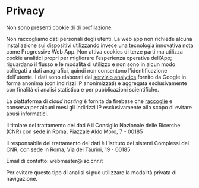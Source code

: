 # Privacy

Non sono presenti cookie di di profilazione.

Non raccogliamo dati personali degli utenti. La web app non richiede alcuna installazione
sui dispositivi utilizzando invece una tecnologia innovativa nota come Progressive Web
App. Non attiva cookies di terze parti ma utilizza cookie analitici propri per migliorare l’esperienza operativa
dell’App; riguardano il flusso e le modalità di utilizzo e non sono in alcun modo collegati a
dati anagrafici, quindi non consentono l'identificazione dell'utente. I dati sono elaborati dal [servizio analytics](https://support.google.com/analytics/answer/6004245?hl=it) fornito da Google in forma anonima (con indirizzi IP anonimizzati) e aggregata esclusivamente con finalità di analisi statistica e per pubblicazioni scientifiche.

La piattaforma di _cloud hosting_ è fornita da firebase che [raccoglie](https://firebase.google.com/support/privacy) e conserva per alcuni mesi gli indirizzi IP esclusivamente allo scopo di evitare abusi informatici.

Il titolare del trattamento dei dati è il Consiglio Nazionale delle Ricerche (CNR) con sede in Roma, Piazzale Aldo Moro, 7 - 00185

Il responsabile del trattamento dei dati è l’Istituto dei sistemi Complessi del CNR, con sede in Roma, Via dei Taurini, 19 - 00185

Email di contatto: &#119;&#101;&#98;&#109;&#97;&#115;&#116;&#101;&#114;&#64;&#105;&#115;&#99;&#46;&#99;&#110;&#114;&#46;&#105;&#116;

Per evitare questo tipo di analisi si può utilizzare la modalità privata di navigazione.
